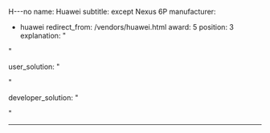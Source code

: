 H---no
name: Huawei
subtitle: except Nexus 6P
manufacturer:
  - huawei
redirect_from: /vendors/huawei.html
award: 5
position: 3
explanation: "

"

user_solution: "

"

developer_solution: "


"

---
